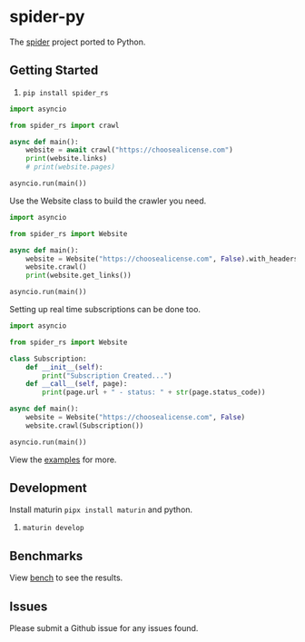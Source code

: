 # spider-py

The [spider](https://github.com/spider-rs/spider) project ported to Python.

## Getting Started

1. `pip install spider_rs`

```python
import asyncio

from spider_rs import crawl

async def main():
    website = await crawl("https://choosealicense.com")
    print(website.links)
    # print(website.pages)

asyncio.run(main())
```

Use the Website class to build the crawler you need.

```python
import asyncio

from spider_rs import Website

async def main():
    website = Website("https://choosealicense.com", False).with_headers({ "authorization": "myjwttoken" })
    website.crawl()
    print(website.get_links())

asyncio.run(main())
```

Setting up real time subscriptions can be done too.


```python
import asyncio

from spider_rs import Website

class Subscription:
    def __init__(self): 
        print("Subscription Created...") 
    def __call__(self, page): 
        print(page.url + " - status: " + str(page.status_code))

async def main():
    website = Website("https://choosealicense.com", False)
    website.crawl(Subscription())

asyncio.run(main())
```

View the [examples](./examples/) for more.

## Development

Install maturin `pipx install maturin` and python.

1. `maturin develop`

## Benchmarks

View [bench](./bench/) to see the results.

## Issues

Please submit a Github issue for any issues found.
